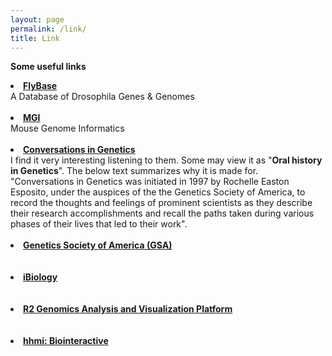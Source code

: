 ```yaml
---
layout: page
permalink: /link/
title: Link
---
```

<b> Some useful links</b><br>

<li>
<a href="http://flybase.org/"><b>FlyBase</b></a><br>A Database of Drosophila Genes & Genomes<br><br> 

<li>
<a href="https://www.informatics.jax.org/"><b>MGI</b></a><br>Mouse Genome Informatics<br><br>



<li>
<a href="http://www.genestory.org/projectDev.html"><b>Conversations in Genetics</b></a><br>
I find it very interesting listening to them. Some may view it as "<b>Oral history in Genetics</b>". The below text summarizes why it is made for.<br> 
"Conversations in Genetics was initiated in 1997 by Rochelle Easton Esposito, under the auspices of the the Genetics Society of America, to record the thoughts and feelings of prominent scientists as they describe their research accomplishments and recall the paths taken during various phases of their lives that led to their work".<br><br>


<li>
<a href="https://genetics-gsa.org/about-gsa/"><b>Genetics Society of America (GSA)</b></a><br>
<br><br>

<li>
<a href="https://www.ibiology.org/"><b>iBiology</b></a><br>
<br><br>

<li>
<a href="https://hgserver1.amc.nl/cgi-bin/r2/main.cgi"><b>R2 Genomics Analysis and Visualization Platform</b></a><br>
<br><br>

<li>
<a href="https://www.biointeractive.org/"><b>hhmi: Biointeractive</b></a><br>


